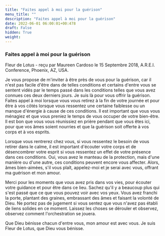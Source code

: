 ```yaml
---
title: "Faites appel à moi pour la guérison"
menu_title: ""
description: "Faites appel à moi pour la guérison"
date: 2022-06-01 06:00:01+00:478
draft: False
hidden: True
weight:
---
```

### Faites appel à moi pour la guérison

Fleur de Lotus - reçu par Maureen Cardoso le 15 Septembre 2018, A.R.E.I. Conference, Phoenix, AZ, USA.

Je vous propose de m'inviter à être près de vous pour la guérison, car il n'est pas facile d'être dans de telles conditions et certains d'entre vous se sentent vidés par le temps passé dans les conditions telles que vous avez connues ces deux derniers jours. Je suis là pour vous offrir la guérison. Faites appel à moi lorsque vous vous retirez à la fin de votre journée et pour être à vos côtés lorsque vous ressentez une certaine faiblesse ou un manque d'énergie à cause de ces conditions. Il est important que vous vous ménagiez et que vous preniez le temps de vous occuper de votre bien-être. Il est bon que vous vous réunissiez en prière pendant que vous êtes ici, pour que vos âmes soient nourries et que la guérison soit offerte à vos corps et à vos esprits.

Lorsque vous rentrerez chez vous, si vous ressentez le besoin de vous retirer dans le calme, il est important d'écouter votre corps et de désencombrer votre esprit si vous ressentez un effet de votre présence dans ces conditions. Oui, vous avez le manteau de la protection, mais d'une manière ou d'une autre, ces conditions peuvent encore vous affecter. Alors, âmes bien-aimées, s'il vous plaît, appelez-moi et je serai avec vous, offrant ma guérison et mon amour.

Merci pour les moments que vous avez pris dans vos vies, pour écouter votre guidance et pour être dans ce lieu. Sachez qu'il y a beaucoup plus qui s'est passé que ce que vous pouvez voir avec vos yeux. Vous avez franchi la porte, plantant des graines, embrassant des âmes et faisant la volonté de Dieu. Ne portez pas de jugement si vous sentez que vous n'avez pas établi de liens solides en ce moment. Laissez les choses se dérouler et observez, observez comment l'orchestration se jouera.

Que Dieu bénisse chacun d'entre vous, mon amour est avec vous. Je suis Fleur de Lotus, que Dieu vous bénisse.
